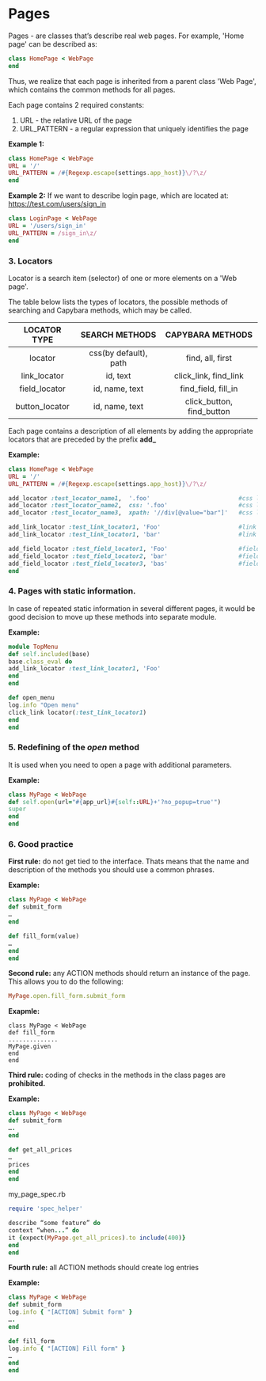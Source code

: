 Pages
=====
Pages - are classes that’s describe real web pages. For example,  'Home page' can be described as:

```ruby
class HomePage < WebPage
end
```

Thus, we realize that each page is inherited from a parent class 'Web Page', which contains the common methods for all pages.

Each page contains 2 required constants:

1. URL - the relative URL of the page
2. URL_PATTERN - a regular expression that uniquely identifies the page

**Example 1:**

```ruby
class HomePage < WebPage
URL = '/'
URL_PATTERN = /#{Regexp.escape(settings.app_host)}\/?\z/
end
```

**Example 2:**
If we want to describe login page, which are located at: https://test.com/users/sign_in

```ruby
class LoginPage < WebPage
URL = '/users/sign_in'
URL_PATTERN = /sign_in\z/
end
```

### 3. Locators ###

Locator is a search item (selector) of one or more elements on a 'Web page'.

The table below lists the types of locators, the possible methods of searching and Capybara methods, which may be called.


LOCATOR TYPE            | SEARCH METHODS                  | CAPYBARA METHODS
:----------------------:|:-------------------------------:|:----------------------------:
locator                 |css(by default), path            | find, all, first
link_locator            |id, text                         |click_link, find_link
field_locator           |id, name, text                   | find_field, fill_in
button_locator          |id, name, text                   | click_button, find_button

Each page contains a description of all elements by adding the appropriate locators that are preceded by the prefix **add_**

**Example:**
```ruby
class HomePage < WebPage
URL = '/'
URL_PATTERN = /#{Regexp.escape(settings.app_host)}\/?\z/

add_locator :test_locator_name1,  '.foo'                         #css locator, default
add_locator :test_locator_name2,  css: '.foo'                    #css locator
add_locator :test_locator_name3,  xpath: '//div[@value="bar"]'   #css locator

add_link_locator :test_link_locator1, 'Foo'                      #link locator by 'Foo' text
add_link_locator :test_link_locator1, 'bar'                      #link locator by 'bar' id

add_field_locator :test_field_locator1, 'Foo'                    #field locator by 'Foo' text
add_field_locator :test_field_locator2, 'bar'                    #field locator by 'bar' id
add_field_locator :test_field_locator3, 'bas'                    #field locator by 'baz' name
end
```
### 4. Pages with static information. ###

In case of repeated static information in several different pages, it would be good decision to move up these methods into separate module.

**Example:**
```ruby
module TopMenu
def self.included(base)
base.class_eval do
add_link_locator :test_link_locator1, 'Foo'
end
end

def open_menu
log.info "Open menu"
click_link locator(:test_link_locator1)
end
end
```
### 5. Redefining of the *open* method ###
It is used when you need to open a page with additional parameters.

**Example:**
```ruby
class MyPage < WebPage
def self.open(url="#{app_url}#{self::URL}+'?no_popup=true'")
super
end
end
```

### 6. Good practice ###
**First rule:** do not get tied to the interface. Thats means that the name and description of the methods you should use a common phrases.

**Example:**
```ruby
class MyPage < WebPage
def submit_form
…
end

def fill_form(value)
…
end
end
```
**Second rule:** any ACTION methods should return an instance of the page.
This allows you to do the following:

```ruby
MyPage.open.fill_form.submit_form
```
**Exapmle:**
```
class MyPage < WebPage
def fill_form
..............
MyPage.given
end
end
```

**Third rule:** coding of checks in the methods in the class pages are __prohibited.__

**Example:**
```ruby
class MyPage < WebPage
def submit_form
….
end

def get_all_prices
…
prices
end
end
```
my_page_spec.rb
```ruby
require 'spec_helper'

describe “some feature” do
context “when...” do
it {expect(MyPage.get_all_prices).to include(400)}
end
end
```
**Fourth rule:** all ACTION methods should create log entries

**Example:**
```ruby
class MyPage < WebPage
def submit_form
log.info { "[ACTION] Submit form" }
….
end

def fill_form
log.info { "[ACTION] Fill form" }
…
end
end
```